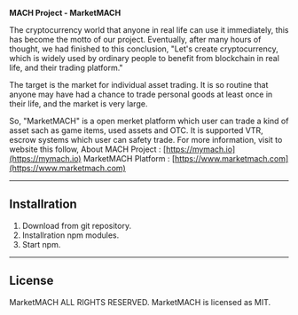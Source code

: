 **MACH Project - MarketMACH**

The cryptocurrency world that anyone in real life can use it immediately, this has become the motto of our project. Eventually, after many hours of thought, we had finished to this conclusion, "Let's create cryptocurrency, which is widely used by ordinary people to benefit from blockchain in real life, and their trading platform."

The target is the market for individual asset trading. It is so routine that anyone may have had a chance to trade personal goods at least once in their life, and the market is very large. 

So, "MarketMACH" is a open merket platform which user can trade a kind of asset sach as game items, used assets and OTC. It is supported VTR, escrow systems which user can safety trade. For more information, visit to website this follow, 
About MACH Project : [https://mymach.io](https://mymach.io)
MarketMACH Platform : [https://www.marketmach.com](https://www.marketmach.com)


---

## Installration 

1. Download from git repository.
2. Installration npm modules.
3. Start npm.

---

## License

MarketMACH ALL RIGHTS RESERVED. MarketMACH is licensed as MIT.
